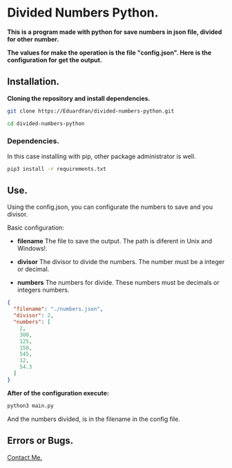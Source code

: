 # Divided Numbers Python.


__This is a program made with python for save numbers in json file, divided for other number.__


__The values for make the operation is the file "config.json". Here is the configuration for get the output.__


## Installation.

__Cloning the repository and install dependencies.__


```bash
git clone https://EduardYan/divided-numbers-python.git

cd divided-numbers-python

```

### Dependencies.

In this case installing with pip, other package administrator is well.


```bash
pip3 install -r requirements.txt
```


## Use.

Using the config.json, you can configurate the numbers to save and you divisor.


Basic configuration:
* __filename__
  The file to save the output. The path is diferent in Unix and Windows!.

* __divisor__
  The divisor to divide the numbers. The number must be a integer or decimal.

* __numbers__
  The numbers for divide. These numbers must be decimals or integers numbers.

```json
{
  "filename": "./numbers.json",
  "divisor": 2,
  "numbers": [
    2,
    300,
    125,
    150,
    545,
    12,
    54.3
  ]
}
```

__After of the configuration execute:__

```bash
python3 main.py
```

And the numbers divided, is in the filename in the config file.


## Errors or Bugs.
<a href="mailto:eduarygp@gmail.com">Contact Me.</a>